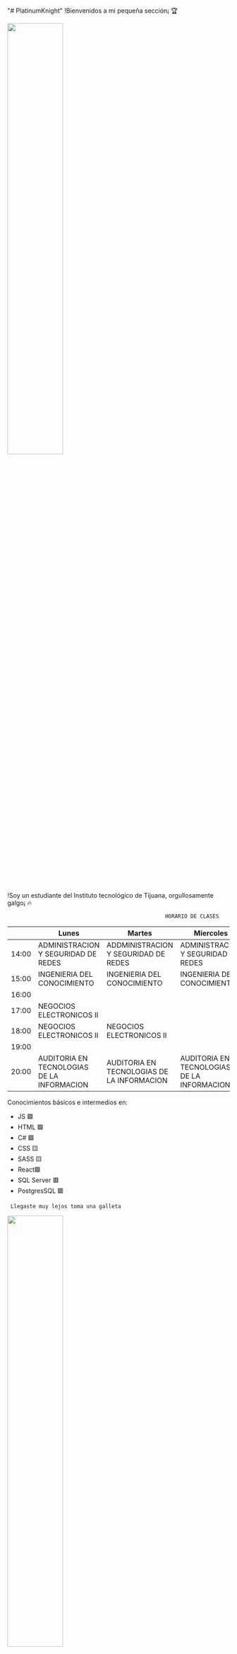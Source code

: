 "# PlatinumKnight" 
!Bienvenidos a mi pequeña sección¡ 🏆

<img src="https://ih1.redbubble.net/image.2592983827.6039/st,small,507x507-pad,600x600,f8f8f8.jpg" width="50%"/>
 
!Soy un estudiante del Instituto tecnológico de Tijuana, orgullosamente galgo¡ 🔥

                                                      HORARIO DE CLASES
|       | Lunes                                      | Martes                                     | Miercoles                                  | Jueves                                      | Viernes                             |
|-------|--------------------------------------------|--------------------------------------------|--------------------------------------------|---------------------------------------------|-------------------------------------|
| 14:00 | ADMINISTRACION Y SEGURIDAD DE REDES        | ADDMINISTRACION Y SEGURIDAD DE REDES       | ADMINISTRACION Y SEGURIDAD DE REDES        | ADMINISTRACION Y SEGURIDAD DE REDES         | ADMINISTRACION Y SEGURIDAD DE REDES |
| 15:00 | INGENIERIA DEL CONOCIMIENTO                | INGENIERIA DEL CONOCIMIENTO                | INGENIERIA DEL CONOCIMIENTO                | INGENIERIA DEL CONOCIMIENTO                 |                                     |
| 16:00 |                                            |                                            |                                            |                                             |                                     |
| 17:00 | NEGOCIOS ELECTRONICOS II                   |                                            |                                            |                                             |                                     |
| 18:00 | NEGOCIOS ELECTRONICOS II                   | NEGOCIOS ELECTRONICOS II                   |                                            | NEGOCIOS ELECTRONICOS II                    |                                     |
| 19:00 |                                            |                                            |                                            |                                             |                                     |
| 20:00 | AUDITORIA EN TECNOLOGIAS DE LA INFORMACION | AUDITORIA EN TECNOLOGIAS DE LA INFORMACION | AUDITORIA EN TECNOLOGIAS DE LA INFORMACION | AUDITORIAS EN TECNOLOGIAS DE LA INFORMACION |                                     |

Conocimientos básicos e intermedios en:
<ul>
  <li>JS 🟩</li>
  <li>HTML 🟩</li>
  <li>C# 🟩</li>
  <li>CSS 🟨</li>
  <li>SASS 🟨</li>
  <li>React🟩</li>
  <li>SQL Server 🟥</li>
  <li>PostgresSQL 🟥</li>
</ul>

     Llegaste muy lejos toma una galleta
 <img src="![image](https://user-images.githubusercontent.com/60556445/153493785-d2bfd774-8417-46e6-a28a-c2302ff9d9f0.png)" width="50%"/>
